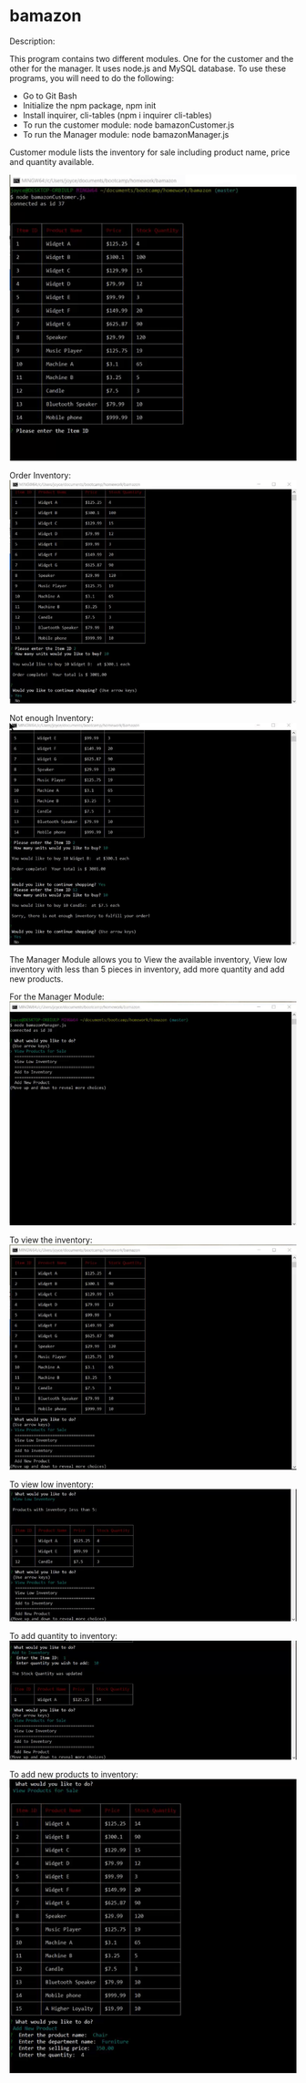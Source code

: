 # bamazon

Description:

This program contains two different modules. One for the customer and the other for the manager.  It uses node.js and MySQL database. To use these programs, you will need to do the following:
* Go to Git Bash 
* Initialize the npm package, npm init
* Install inquirer, cli-tables (npm i inquirer cli-tables)
* To run the customer module: node bamazonCustomer.js
* To run the Manager module: node bamazonManager.js

Customer module lists the inventory for sale including product name, price and quantity available.

![Customer Image](gifs/Customer.gif)

Order Inventory:
![Customer Purchase](gifs/Customer_Purchase.gif)

Not enough Inventory:
![Not enough Inventory](gifs/Customer_Order_noInv.gif)

The Manager Module allows you to View the available inventory, View low inventory with less than 5 pieces in inventory, add more quantity and add new products.

For the Manager Module:
![Manager Choices](gifs/Manager-Choices.gif)

To view the inventory:
![View Inventory](gifs/Mgr_View_Inv.gif)

To view low inventory:
![Low Inventory](gifs/Mgr_Low_Inv.gif)

To add quantity to inventory:
![Add Inventory](gifs/Mgr_Add_Inv.gif)

To add new products to inventory:
![New Product](gifs/Mgr_Add_Product.gif)




